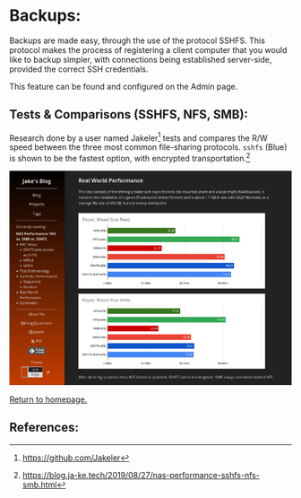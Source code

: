 # Backups:
Backups are made easy, through the use of the protocol SSHFS. This protocol makes the process of registering a client computer that you would like to backup simpler, with connections being established server-side, provided the correct SSH credentials.

This feature can be found and configured on the Admin page.

## Tests & Comparisons (SSHFS, NFS, SMB):
Research done by a user named Jakeler[^1] tests and compares the R/W speed between the three most common file-sharing protocols. `sshfs` (Blue) is shown to be the fastest option, with encrypted transportation.[^2] 

![](https://github.com/allenc125789/TurtleNAS/blob/main/docs/images/screenshots/jakeler-webpage.png)

[Return to homepage.](https://github.com/allenc125789/TurtleNAS/blob/main/README.md#about)

## References:
[^1]: https://github.com/Jakeler
[^2]: https://blog.ja-ke.tech/2019/08/27/nas-performance-sshfs-nfs-smb.html
